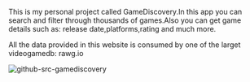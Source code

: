 
This is my personal project called GameDiscovery.In this app you can search and filter through thousands of games.Also you can get game details such as:
release date,platforms,rating and much more.

All the data provided in this website is consumed by one of the larget videogamedb: rawg.io

![github-src-gamediscovery](https://user-images.githubusercontent.com/62566277/140549911-85dc32e1-8441-47df-90e9-8f4f6545bc9b.png)

